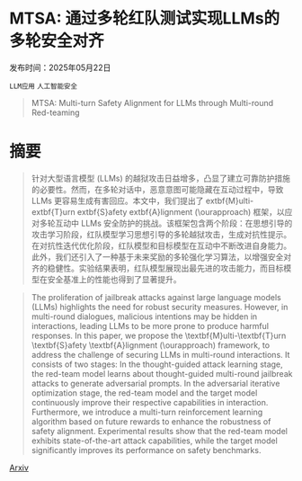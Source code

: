 # MTSA: 通过多轮红队测试实现LLMs的多轮安全对齐

发布时间：2025年05月22日

`LLM应用` `人工智能安全`

> MTSA: Multi-turn Safety Alignment for LLMs through Multi-round Red-teaming

# 摘要

> 针对大型语言模型 (LLMs) 的越狱攻击日益增多，凸显了建立可靠防护措施的必要性。然而，在多轮对话中，恶意意图可能隐藏在互动过程中，导致 LLMs 更容易生成有害回应。本文中，我们提出了 	extbf{M}ulti-	extbf{T}urn 	extbf{S}afety 	extbf{A}lignment (\ourapproach) 框架，以应对多轮互动中 LLMs 安全防护的挑战。该框架包含两个阶段：在思想引导的攻击学习阶段，红队模型学习思想引导的多轮越狱攻击，生成对抗性提示。在对抗性迭代优化阶段，红队模型和目标模型在互动中不断改进自身能力。此外，我们还引入了一种基于未来奖励的多轮强化学习算法，以增强安全对齐的稳健性。实验结果表明，红队模型展现出最先进的攻击能力，而目标模型在安全基准上的性能也得到了显著提升。

> The proliferation of jailbreak attacks against large language models (LLMs) highlights the need for robust security measures. However, in multi-round dialogues, malicious intentions may be hidden in interactions, leading LLMs to be more prone to produce harmful responses. In this paper, we propose the \textbf{M}ulti-\textbf{T}urn \textbf{S}afety \textbf{A}lignment (\ourapproach) framework, to address the challenge of securing LLMs in multi-round interactions. It consists of two stages: In the thought-guided attack learning stage, the red-team model learns about thought-guided multi-round jailbreak attacks to generate adversarial prompts. In the adversarial iterative optimization stage, the red-team model and the target model continuously improve their respective capabilities in interaction. Furthermore, we introduce a multi-turn reinforcement learning algorithm based on future rewards to enhance the robustness of safety alignment. Experimental results show that the red-team model exhibits state-of-the-art attack capabilities, while the target model significantly improves its performance on safety benchmarks.

[Arxiv](https://arxiv.org/abs/2505.17147)